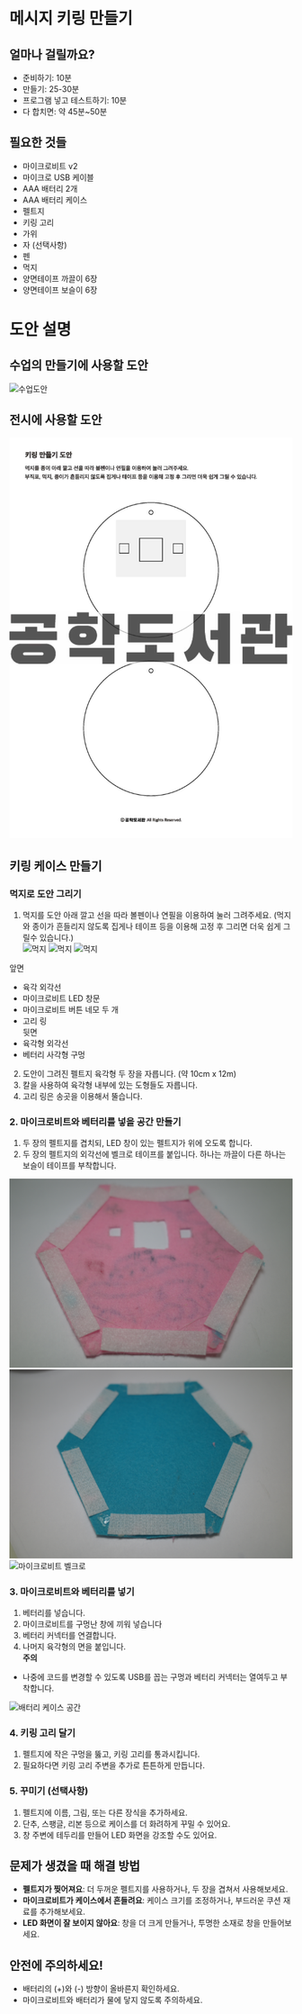# 메시지 키링 만들기
## 얼마나 걸릴까요?
- 준비하기: 10분
- 만들기: 25-30분
- 프로그램 넣고 테스트하기: 10분
- 다 합치면: 약 45분~50분

## 필요한 것들
- 마이크로비트 v2
- 마이크로 USB 케이블
- AAA 배터리 2개
- AAA 배터리 케이스
- 펠트지   
- 키링 고리
- 가위  
- 자 (선택사항)
- 펜   
- 먹지  
- 양면테이프 까끌이 6장
- 양면테이프 보슬이 6장 

# 도안 설명 
## 수업의 만들기에 사용할 도안
![수업도안](/img/keyring_v0_2_watermark.jpg)
## 전시에 사용할 도안 
![전시도안](/img/keyring_v0_2_exibition_watermark.jpg)

## 키링 케이스 만들기
### 먹지로 도안 그리기  
1. 먹지를 도안 아래 깔고 선을 따라 볼펜이나 연필을 이용하여 눌러 그려주세요. (먹지와 종이가 흔들리지 않도록 집게나 테이프 등을 이용해 고정 후 그리면 더욱 쉽게 그릴수 있습니다.)  
![먹지](/img/placement.JPG)
![먹지](/img/drawing_line.JPG)
![먹지](/img/drawing.JPG)

앞면 
- 육각 외각선  
- 마이크로비트 LED 창문 
- 마이크로비트 버튼 네모 두 개 
- 고리 링  
뒷면 
- 육각형 외각선
- 베터리 사각형 구멍 

2. 도안이 그려진 펠트지 육각형 두 장을 자릅니다. (약 10cm x 12m)
3. 칼을 사용하여 육각형 내부에 있는 도형들도 자릅니다. 
4. 고리 링은 송곳을 이용해서 뚤습니다. 

### 2. 마이크로비트와 베터리를 넣을 공간 만들기
1. 두 장의 펠트지를 겹치되, LED 창이 있는 펠트지가 위에 오도록 합니다.
2. 두 장의 펠트지의 외각선에 벨크로 테이프를 붙입니다. 하나는 까끌이 다른 하나는 보슬이 테이프를 부착합니다. 

![마이크로비트 벨크로 전면](/img/keyring_front.JPG)
![마이크로비트 벨크로 후면](/img/keyring_back.JPG)
![마이크로비트 벨크로 ](/img/stick.JPG)

### 3. 마이크로비트와 베터리를 넣기 
1. 베터리를 넣습니다. 
2. 마이크로비트를 구멍난 창에 끼워 넣습니다  
3. 베터리 커넥터를 연결합니다. 
4. 나머지 육각형의 면을 붙입니다.  
**주의**  
- 나중에 코드를 변경할 수 있도록 USB를 꼽는 구멍과 베터리 커넥터는 열여두고 부착합니다. 

![배터리 케이스 공간](/img/USB_cable_space.JPG)

### 4. 키링 고리 달기 
1. 펠트지에 작은 구멍을 뚫고, 키링 고리를 통과시킵니다.
2. 필요하다면 키링 고리 주변을 추가로 튼튼하게 만듭니다.

### 5. 꾸미기 (선택사항)
1. 펠트지에 이름, 그림, 또는 다른 장식을 추가하세요.
2. 단추, 스팽글, 리본 등으로 케이스를 더 화려하게 꾸밀 수 있어요.
3. 창 주변에 테두리를 만들어 LED 화면을 강조할 수도 있어요.

## 문제가 생겼을 때 해결 방법

- **펠트지가 찢어져요**: 더 두꺼운 펠트지를 사용하거나, 두 장을 겹쳐서 사용해보세요.
- **마이크로비트가 케이스에서 흔들려요**: 케이스 크기를 조정하거나, 부드러운 쿠션 재료를 추가해보세요.
- **LED 화면이 잘 보이지 않아요**: 창을 더 크게 만들거나, 투명한 소재로 창을 만들어보세요.

## 안전에 주의하세요!

- 배터리의 (+)와 (-) 방향이 올바른지 확인하세요.
- 마이크로비트와 배터리가 물에 닿지 않도록 주의하세요.